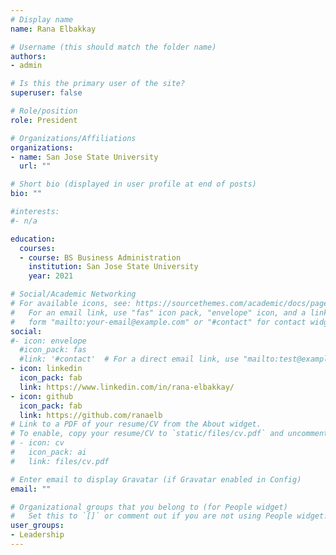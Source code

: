 ```yaml
---
# Display name
name: Rana Elbakkay

# Username (this should match the folder name)
authors:
- admin

# Is this the primary user of the site?
superuser: false

# Role/position
role: President

# Organizations/Affiliations
organizations:
- name: San Jose State University
  url: ""

# Short bio (displayed in user profile at end of posts)
bio: ""

#interests:
#- n/a

education:
  courses:
  - course: BS Business Administration
    institution: San Jose State University
    year: 2021

# Social/Academic Networking
# For available icons, see: https://sourcethemes.com/academic/docs/page-builder/#icons
#   For an email link, use "fas" icon pack, "envelope" icon, and a link in the
#   form "mailto:your-email@example.com" or "#contact" for contact widget.
social:
#- icon: envelope
  #icon_pack: fas
  #link: '#contact'  # For a direct email link, use "mailto:test@example.org".
- icon: linkedin
  icon_pack: fab
  link: https://www.linkedin.com/in/rana-elbakkay/
- icon: github
  icon_pack: fab
  link: https://github.com/ranaelb
# Link to a PDF of your resume/CV from the About widget.
# To enable, copy your resume/CV to `static/files/cv.pdf` and uncomment the lines below.
# - icon: cv
#   icon_pack: ai
#   link: files/cv.pdf

# Enter email to display Gravatar (if Gravatar enabled in Config)
email: ""

# Organizational groups that you belong to (for People widget)
#   Set this to `[]` or comment out if you are not using People widget.
user_groups:
- Leadership
---
```


